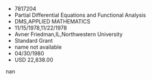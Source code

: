 
* 7817204
* Partial Differential Equations and Functional Analysis
* DMS,APPLIED MATHEMATICS
* 11/15/1978,11/22/1978
* Avner Friedman,IL,Northwestern University
* Standard Grant
*   name not available
* 04/30/1980
* USD 22,838.00

nan
